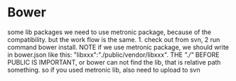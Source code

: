 Bower
=====


some lib packages we need to use metronic package, because of the compatibility. but the work flow is the same. 1. check out from svn, 2 run command bower install. NOTE if we use metronic package, we should write in bower.json like this: "libxxx":"./public/vendor/libxxx".  THE *"./"* BEFORE PUBLIC IS IMPORTANT, or bower can not find the lib, that is relative path something.
so if you used metronic lib, also need to upload to svn
